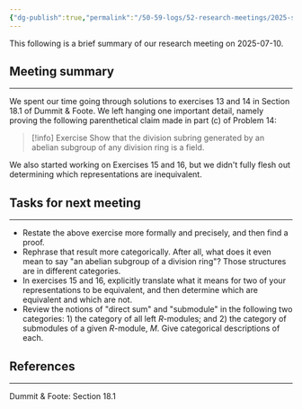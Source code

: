```yaml
---
{"dg-publish":true,"permalink":"/50-59-logs/52-research-meetings/2025-summer/reu-1-aaron-and-mark/reu-meeting-2025-07-10/","updated":"2025-07-11T14:33:55-07:00"}
---
```


This following is a brief summary of our research meeting on 2025-07-10.

## Meeting summary
---

We spent our time going through solutions to exercises 13 and 14 in Section 18.1 of Dummit & Foote. We left hanging one important detail, namely proving the following parenthetical claim made in part (c) of Problem 14:

> [!info] Exercise
> Show that the division subring generated by an abelian subgroup of any division ring is a field.

We also started working on Exercises 15 and 16, but we didn't fully flesh out determining which representations are inequivalent.

## Tasks for next meeting
---

- Restate the above exercise more formally and precisely, and then find a proof.
- Rephrase that result more categorically. After all, what does it even mean to say "an abelian subgroup of a division ring"? Those structures are in different categories.
- In exercises 15 and 16, explicitly translate what it means for two of your representations to be equivalent, and then determine which are equivalent and which are not.
- Review the notions of "direct sum" and "submodule" in the following two categories: 1) the category of all left $R$-modules; and 2) the category of submodules of a given $R$-module, $M$. Give categorical descriptions of each.

## References
---

Dummit & Foote: Section 18.1